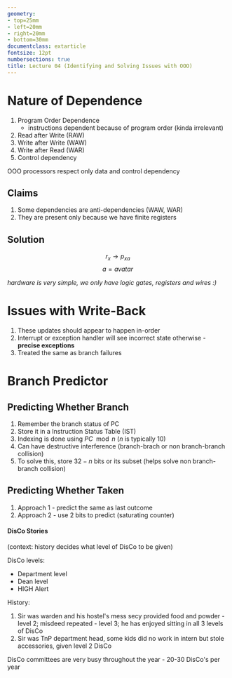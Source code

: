 ```yaml
---
geometry:
- top=25mm
- left=20mm
- right=20mm
- bottom=30mm
documentclass: extarticle
fontsize: 12pt
numbersections: true
title: Lecture 04 (Identifying and Solving Issues with OOO)
--- 
```


# Nature of Dependence
1. Program Order Dependence
    - instructions dependent because of program order (kinda irrelevant)
1. Read after Write (RAW)
1. Write after Write (WAW)
1. Write after Read (WAR)
1. Control dependency

OOO processors respect only data and control dependency

## Claims
1. Some dependencies are anti-dependencies (WAW, WAR)
1. They are present only because we have finite registers

## Solution
$$r_x \to p_{xa}$$
$$a = avatar$$

*hardware is very simple, we only have logic gates, registers and wires :)*

# Issues with Write-Back
1. These updates should appear to happen in-order
1. Interrupt or exception handler will see incorrect state otherwise - **precise exceptions**
1. Treated the same as branch failures

# Branch Predictor

## Predicting Whether Branch
1. Remember the branch status of PC
1. Store it in a Instruction Status Table (IST)
1. Indexing is done using $PC\mod n$ ($n$ is typically $10$)
1. Can have destructive interference (branch-brach or non branch-branch collision)
1. To solve this, store $32-n$ bits or its subset (helps solve non branch-branch collision)

## Predicting Whether Taken
1. Approach 1 - predict the same as last outcome
1. Approach 2 - use $2$ bits to predict (saturating counter)

#### DisCo Stories
(context: history decides what level of DisCo to be given)

DisCo levels:
- Department level
- Dean level
- HIGH Alert

History:

1. Sir was warden and his hostel's mess secy provided food and powder - level 2; misdeed repeated - level 3; he has enjoyed sitting in all 3 levels of DisCo
1. Sir was TnP department head, some kids did no work in intern but stole accessories, given level 2 DisCo

DisCo committees are very busy throughout the year - 20-30 DisCo's per year
